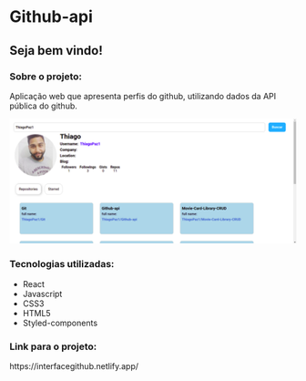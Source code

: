 # Github-api
<h2>Seja bem vindo!</h2>
<h3>Sobre o projeto:</h3>
<p>
  Aplicação web que apresenta perfis do github, utilizando dados da API pública do github.
</p>
<img src="Captura de tela de 2021-11-24 15-17-38.png"/>
<h3>Tecnologias utilizadas:</h3>
<ul>
  <li>
    React
  </li>
  <li>
    Javascript 
  </li>
  <li>
    CSS3 
  </li>
  <li>
    HTML5 
  </li>
  <li>
    Styled-components
  </li>
</ul>
<h3>Link para o projeto:</h3>
https://interfacegithub.netlify.app/
